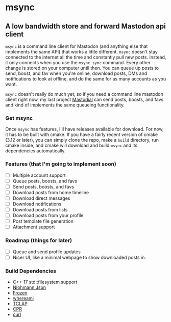 # msync
## A low bandwidth store and forward Mastodon api client

`msync` is a command line client for Mastodon (and anything else that implements the same API) that works a little different. `msync` doesn't stay connected to the internet all the time and constantly pull new posts. Instead, it only connects when you use the `msync sync` command. Every other change is stored on your computer until then. You can queue up posts to send, boost, and fav when you're online, download posts, DMs and notifications to look at offline, and do the same for as many accounts as you want.

`msync` doesn't really do much yet, so if you need a command line mastodon client right now, my last project [Mastodial](https://github.com/kansattica/mastodial) can send posts, boosts, and favs and kind of implements the same queueing functionality.

### Get msync
Once `msync` has features, I'll have releases available for download. For now, it has to be built with cmake. If you have a fairly recent version of cmake (3.12 or later), you can simply clone the repo, make a `build` directory, run cmake inside, and cmake will download and build `msync` and its dependencies automatically. 

### Features (that I'm going to implement soon)
- [ ] Multiple account support
- [ ] Queue posts, boosts, and favs
- [ ] Send posts, boosts, and favs
- [ ] Download posts from home timeline
- [ ] Download direct messages
- [ ] Download notifications
- [ ] Download posts from lists
- [ ] Download posts from your profile
- [ ] Post template file generation
- [ ] Attachment support

### Roadmap (things for later)
- [ ] Queue and send profile updates
- [ ] Nicer UI, like a minimal webpage to show downloaded posts in.

### Build Dependencies
- C++ 17 std::filesystem support
- [Nlohmann Json](https://github.com/nlohmann/json)
- [Frozen](https://github.com/serge-sans-paille/frozen)
- [whereami](https://github.com/gpakosz/whereami.git)
- [TCLAP](http://tclap.sourceforge.net/)
- [CPR](https://github.com/whoshuu/cpr)
- [curl](https://github.com/curl/curl)
